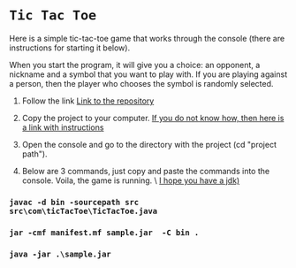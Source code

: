 # `Tic Tac Toe`

   Here is a simple tic-tac-toe game that works through the console (there are instructions for starting it below).

   When you start the program, it will give you a choice: an opponent, a nickname and a symbol that you want to play with. If you are playing against a person, then the player who chooses the symbol is randomly selected.

1. Follow the link
[Link to the repository](https://github.com/Xo4yTpamBau/TicTacToeConsol)

2. Copy the project to your computer.
[If you do not know how, then here is a link with instructions](https://www.lenakso.top/chto-takoe-git-clone-i-kak-klonirovat-repozitorij/)

3. Open the console and go to the directory with the project (cd "project path").

4. Below are 3 commands, just copy and paste the commands into the console. Voila, the game is running. \ [I hope you have a jdk)](https://lumpics.ru/how-to-install-jdk-in-windows-10/)


### `javac -d bin -sourcepath src src\com\ticTacToe\TicTacToe.java`
### `jar -cmf manifest.mf sample.jar  -C bin .`
### `java -jar .\sample.jar`
